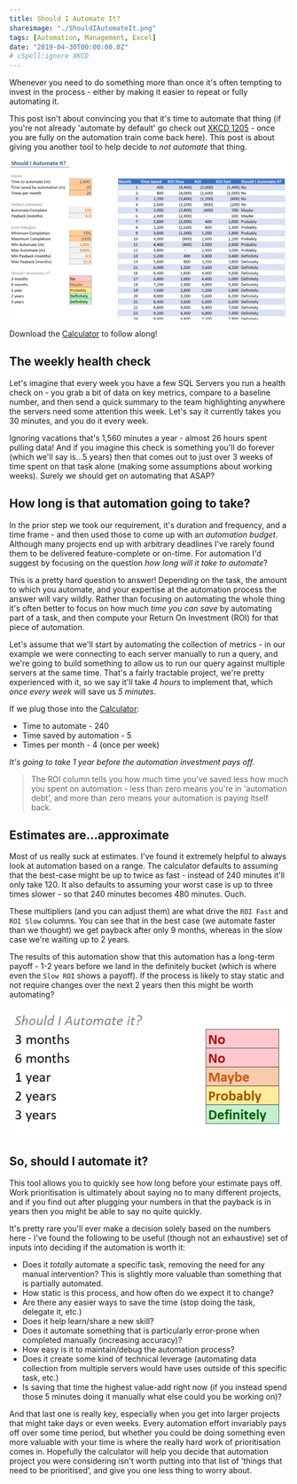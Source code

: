 ```yaml
---
title: Should I Automate It?
shareimage: "./ShouldIAutomateIt.png"
tags: [Automation, Management, Excel]
date: "2019-04-30T00:00:00.0Z"
# cSpell:ignore XKCD
---
```


Whenever you need to do something more than once it's often tempting to invest in the process - either by making it easier to repeat or fully automating it.

This post isn't about convincing you that it's time to automate that thing (if you're not already 'automate by default' go check out [XKCD 1205] - once you are fully on the automation train come back here). This post is about giving you another tool to help decide to _not automate_ that thing.

![Automation Calculator](./Spreadsheet.png)

Download the [Calculator] to follow along!

## The weekly health check

Let's imagine that every week you have a few SQL Servers you run a health check on - you grab a bit of data on key metrics, compare to a baseline number, and then send a quick summary to the team highlighting anywhere the servers need some attention this week. Let's say it currently takes you 30 minutes, and you do it every week.

Ignoring vacations that's 1,560 minutes a year - almost 26 hours spent pulling data! And if you imagine this check is something you'll do forever (which we'll say is...5 years) then that comes out to just over 3 weeks of time spent on that task alone (making some assumptions about working weeks). Surely we should get on automating that ASAP?

## How long is that automation going to take?

In the prior step we took our requirement, it's duration and frequency, and a time frame - and then used those to come up with an _automation budget_. Although many projects end up with arbitrary deadlines I've rarely found them to be delivered feature-complete or on-time. For automation I'd suggest by focusing on the question _how long will it take to automate_?

This is a pretty hard question to answer! Depending on the task, the amount to which you automate, and your expertise at the automation process the answer will vary wildly. Rather than focusing on automating the whole thing it's often better to focus on how much _time you can save_ by automating part of a task, and then compute your Return On Investment (ROI) for that piece of automation.

Let's assume that we'll start by automating the collection of metrics - in our example we were connecting to each server manually to run a query, and we're going to build something to allow us to run our query against multiple servers at the same time. That's a fairly tractable project, we're pretty experienced with it, so we say it'll take _4 hours_ to implement that, which _once every week_ will save us _5 minutes_.

If we plug those into the [Calculator]:

- Time to automate - 240
- Time saved by automation - 5
- Times per month - 4 (once per week)

_It's going to take 1 year before the automation investment pays off._

> The ROI column tells you how much time you've saved less how much you spent on automation - less than zero means you're in 'automation debt', and more than zero means your automation is paying itself back.

## Estimates are...approximate

Most of us really suck at estimates. I've found it extremely helpful to always look at automation based on a range. The calculator defaults to assuming that the best-case might be up to twice as fast - instead of 240 minutes it'll only take 120. It also defaults to assuming your worst case is up to three times slower - so that 240 minutes becomes 480 minutes. Ouch.

These multipliers (and you can adjust them) are what drive the `ROI Fast` and `ROI Slow` columns. You can see that in the best case (we automate faster than we thought) we get payback after only 9 months, whereas in the slow case we're waiting up to 2 years.

The results of this automation show that this automation has a long-term payoff - 1-2 years before we land in the definitely bucket (which is where even the `Slow ROI` shows a payoff). If the process is likely to stay static and not require changes over the next 2 years then this might be worth automating?

![Automation Calculator](./AutomateTheCollection.png)

## So, should I automate it?

This tool allows you to quickly see how long before your estimate pays off. Work prioritisation is ultimately about saying no to many different projects, and if you find out after plugging your numbers in that the payback is in years then you might be able to say no quite quickly.

It's pretty rare you'll ever make a decision solely based on the numbers here - I've found the following to be useful (though not an exhaustive) set of inputs into deciding if the automation is worth it:

- Does it _totally_ automate a specific task, removing the need for any manual intervention? This is slightly more valuable than something that is partially automated.
- How static is this process, and how often do we expect it to change?
- Are there any easier ways to save the time (stop doing the task, delegate it, etc.)
- Does it help learn/share a new skill?
- Does it automate something that is particularly error-prone when completed manually (increasing accuracy)?
- How easy is it to maintain/debug the automation process?
- Does it create some kind of technical leverage (automating data collection from multiple servers would have uses outside of this specific task, etc.)
- Is saving that time the highest value-add right now (if you instead spend those 5 minutes doing it manually what else could you be working on)?

And that last one is really key, especially when you get into larger projects that might take days or even weeks. Every automation effort invariably pays off over some time period, but whether you could be doing something even more valuable with your time is where the really hard work of prioritisation comes in. Hopefully the calculator will help you decide that automation project you were considering isn't worth putting into that list of 'things that need to be prioritised', and give you one less thing to worry about.

[xkcd 1205]: https://xkcd.com/1205/
[calculator]: /SampleWorkbook.xlsx
